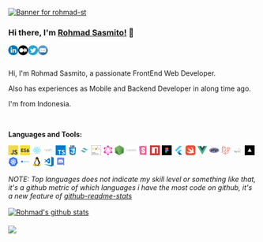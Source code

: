[![Banner for rohmad-st](https://pbs.twimg.com/profile_banners/1046240847899971584/1538278585/1080x360)](https://github.com/rohmad-st)

### Hi there, I'm [Rohmad Sasmito!](https://rohmad-st.github.io/) 👋

<a href="https://www.linkedin.com/in/rohmadsasmito/" title="Connect to me">
  <img align="left" alt="Rohmad Sasmito | LinkedIn" width="20px" src="./assets/linkedin.svg" />
</a>
<a href="https://medium.com/@rohmad_st" title="See my articles">
  <img align="left" alt="Rohmad Sasmito | Medium" width="20px" src="./assets/medium.svg" />
</a>
<a href="https://twitter.com/RohmadSasmito" title="Follow me">
  <img align="left" alt="Rohmad Sasmito | Twitter" width="20px" src="./assets/twitter.svg" />
</a>
<a href="mailto:rohmadsasmito@gmail.com" title="Send email to me">
  <img align="left" alt="Rohmad Sasmito | Mail" width="20px" src="./assets/email.svg" />
</a>

<br />
<br />

Hi, I'm Rohmad Sasmito, a passionate FrontEnd Web Developer.

Also has experiences as Mobile and Backend Developer in along time ago.

I'm from Indonesia.

<br />


**Languages and Tools:**

<code><img height="20" src="https://raw.githubusercontent.com/github/explore/main/topics/javascript/javascript.png"></code>
<code><img height="20" src="https://raw.githubusercontent.com/github/explore/main/topics/es6/es6.png"></code>
<code><img height="20" src="https://raw.githubusercontent.com/github/explore/main/topics/react/react.png"></code>
<code><img height="20" src="https://raw.githubusercontent.com/github/explore/main/topics/nextjs/nextjs.png"></code>
<code><img height="20" src="https://raw.githubusercontent.com/github/explore/main/topics/typescript/typescript.png"></code>
<code><img height="20" src="https://raw.githubusercontent.com/github/explore/main/topics/css/css.png"></code>
<code><img height="20" src="https://raw.githubusercontent.com/github/explore/main/topics/tailwind/tailwind.png"></code>
<code><img height="20" src="https://raw.githubusercontent.com/github/explore/main/topics/styled-components/styled-components.png"></code>
<code><img height="20" src="https://raw.githubusercontent.com/github/explore/main/topics/graphql/graphql.png"></code>
<code><img height="20" src="https://raw.githubusercontent.com/github/explore/main/topics/nodejs/nodejs.png"></code>
<code><img height="20" src="https://raw.githubusercontent.com/github/explore/main/topics/express/express.png"></code>
<code><img height="20" src="https://raw.githubusercontent.com/github/explore/main/topics/storybook/storybook.png"></code>
<code><img height="20" src="https://raw.githubusercontent.com/github/explore/main/topics/npm/npm.png"></code>
<code><img height="20" src="https://raw.githubusercontent.com/github/explore/main/topics/figma/figma.png"></code>
<code><img height="20" src="https://raw.githubusercontent.com/github/explore/main/topics/flutter/flutter.png"></code>
<code><img height="20" src="https://raw.githubusercontent.com/github/explore/main/topics/swift/swift.png"></code>
<code><img height="20" src="https://raw.githubusercontent.com/github/explore/main/topics/vue/vue.png"></code>
<code><img height="20" src="https://raw.githubusercontent.com/github/explore/main/topics/php/php.png"></code>
<code><img height="20" src="https://raw.githubusercontent.com/github/explore/main/topics/laravel/laravel.png"></code>
<code><img height="20" src="https://raw.githubusercontent.com/github/explore/main/topics/mysql/mysql.png"></code>
<code><img height="20" src="https://raw.githubusercontent.com/github/explore/main/topics/vercel/vercel.png"></code>
<code><img height="20" src="https://raw.githubusercontent.com/github/explore/main/topics/kubernetes/kubernetes.png"></code>
<code><img height="20" src="https://raw.githubusercontent.com/github/explore/main/topics/windows/windows.png"></code>
<code><img height="20" src="https://raw.githubusercontent.com/github/explore/main/topics/linux/linux.png"></code>
<code><img height="20" src="https://raw.githubusercontent.com/github/explore/main/topics/visual-studio-code/visual-studio-code.png"></code>
<code><img height="20" src="https://raw.githubusercontent.com/github/explore/main/topics/discord/discord.png"></code>

_NOTE: Top languages does not indicate my skill level or something like that, it's a github metric of which languages i have the most code on github, it's a new feature of [github-readme-stats](https://github.com/anuraghazra/github-readme-stats)_

<a href="https://github.com/anuraghazra/github-readme-stats">
  <img align="center" src="https://github-readme-stats.vercel.app/api?username=rohmad-st&show_icons=true&include_all_commits=true&theme=dracula" alt="Rohmad's github stats" />
</a>

<br />
<br />

<a href="https://github.com/anuraghazra/github-readme-stats">
  <img align="center" src="https://github-readme-stats.vercel.app/api/top-langs/?username=rohmad-st&layout=compact&theme=dracula" />
</a>
</a>
